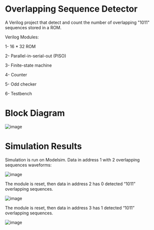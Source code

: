 # Overlapping Sequence Detector
A Verilog project that detect and count the number of overlapping "1011" sequences stored in a ROM.

Verilog Modules:

1- 16 * 32 ROM

2- Parallel-in-serial-out (PISO)

3- Finite-state machine

4- Counter

5- Odd checker

6- Testbench

# Block Diagram
![image](https://github.com/AlaaTaha32/Overlapping-Sequence-Detector/assets/154026967/69f01b28-ca99-49f4-8d20-70ddffc6a904)

# Simulation Results
Simulation is run on Modelsim. Data in address 1 with 2 overlapping sequences waveforms:

![image](https://github.com/AlaaTaha32/Overlapping-Sequence-Detector/assets/154026967/a4272dcb-33d6-448f-9b87-4a8b51369398)

The module is reset, then data in address 2 has 0 detected “1011” overlapping sequences.

![image](https://github.com/AlaaTaha32/Overlapping-Sequence-Detector/assets/154026967/c9659dda-ea79-4129-b379-f552010d2ad4)

The module is reset, then data in address 3 has 1 detected “1011” overlapping sequences.

![image](https://github.com/AlaaTaha32/Overlapping-Sequence-Detector/assets/154026967/1db934e6-66b6-4662-879d-3ac658e2b1e0)


